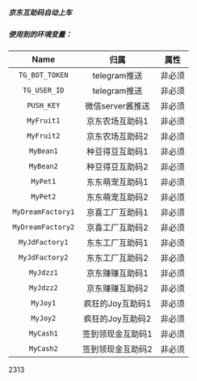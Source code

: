 ##### 京东互助码自动上车
##### 使用到的环境变量：
| Name                    |   归属           | 属性        |
| :---------------------: | :----------:    | --------- | 
| `TG_BOT_TOKEN`          |telegram推送      | 非必须 |
| `TG_USER_ID`            |telegram推送      | 非必须 |
| `PUSH_KEY`              |微信server酱推送  | 非必须 |
| `MyFruit1`              |京东农场互助码1    | 非必须 | 
| `MyFruit2`              |京东农场互助码2    | 非必须 | 
| `MyBean1`               |种豆得豆互助码1    | 非必须 | 
| `MyBean2`               |种豆得豆互助码2    | 非必须 | 
| `MyPet1`                |东东萌宠互助码1    | 非必须 | 
| `MyPet2`                |东东萌宠互助码2    | 非必须 | 
| `MyDreamFactory1`       |京喜工厂互助码1    | 非必须 | 
| `MyDreamFactory2`       |京喜工厂互助码2    | 非必须 | 
| `MyJdFactory1`          |东东工厂互助码1    | 非必须 | 
| `MyJdFactory2`          |东东工厂互助码2    | 非必须 | 
| `MyJdzz1`               |京东赚赚互助码1    | 非必须 | 
| `MyJdzz2`               |京东赚赚互助码2    | 非必须 | 
| `MyJoy1`                |疯狂的Joy互助码1   | 非必须 | 
| `MyJoy2`                |疯狂的Joy互助码2   | 非必须 | 
| `MyCash1`               |签到领现金互助码1  | 非必须 | 
| `MyCash2`               |签到领现金互助码2  | 非必须 | 

2313
